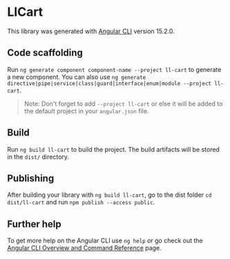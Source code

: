 # LlCart

This library was generated with [Angular CLI](https://github.com/angular/angular-cli) version 15.2.0.

## Code scaffolding

Run `ng generate component component-name --project ll-cart` to generate a new component. You can also use `ng generate directive|pipe|service|class|guard|interface|enum|module --project ll-cart`.

> Note: Don't forget to add `--project ll-cart` or else it will be added to the default project in your `angular.json` file.

## Build

Run `ng build ll-cart` to build the project. The build artifacts will be stored in the `dist/` directory.

## Publishing

After building your library with `ng build ll-cart`, go to the dist folder `cd dist/ll-cart` and run `npm publish --access public`.

## Further help

To get more help on the Angular CLI use `ng help` or go check out the [Angular CLI Overview and Command Reference](https://angular.io/cli) page.
